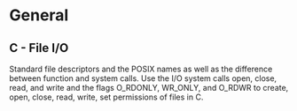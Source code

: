 # General

## C - File I/O

Standard file descriptors and the POSIX names as well as the
difference between function and system calls.
Use the I/O system calls open, close, read, and write and the flags
O_RDONLY, WR_ONLY, and O_RDWR to create, open, close, read, write, set permissions of files in C.

